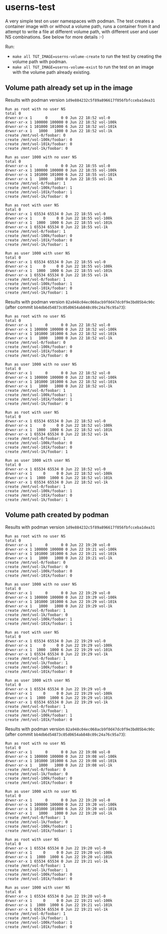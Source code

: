 # userns-test

A very simple test on user namespaces with podman.
The test creates a container image with or without a volume path, runs a container from it and attempt to write a file at different volume path, with different user and user NS combinations. See below for more details :-)

Run:
 - `make all TGT_IMAGE=userns-volume-create` to run the test by creating the volume path with podman.
 - `make all TGT_IMAGE=userns-volume-exist` to run the test on an image with the volume path already existing.


## Volume path already set up in the image

Results with podman version `1d9e884232c5f89a896617f056fbfcceba1dea31`
```
Run as root with no user NS
total 0
drwxr-xr-x 1      0      0 0 Jun 22 18:52 vol-0
drwxr-xr-x 1 100000 100000 0 Jun 22 18:52 vol-100k
drwxr-xr-x 1 101000 101000 6 Jun 22 18:52 vol-101k
drwxr-xr-x 1   1000   1000 0 Jun 22 18:52 vol-1k
create /mnt/vol-0/foobar: 0
create /mnt/vol-100k/foobar: 0
create /mnt/vol-101k/foobar: 0
create /mnt/vol-1k/foobar: 0

Run as user 1000 with no user NS
total 0
drwxr-xr-x 1      0      0 0 Jun 22 18:55 vol-0
drwxr-xr-x 1 100000 100000 0 Jun 22 18:55 vol-100k
drwxr-xr-x 1 101000 101000 6 Jun 22 18:55 vol-101k
drwxr-xr-x 1   1000   1000 0 Jun 22 18:55 vol-1k
create /mnt/vol-0/foobar: 1
create /mnt/vol-100k/foobar: 1
create /mnt/vol-101k/foobar: 1
create /mnt/vol-1k/foobar: 0

Run as root with user NS 
total 0
drwxr-xr-x 1 65534 65534 0 Jun 22 18:55 vol-0
drwxr-xr-x 1     0     0 0 Jun 22 18:55 vol-100k
drwxr-xr-x 1  1000  1000 6 Jun 22 18:55 vol-101k
drwxr-xr-x 1 65534 65534 0 Jun 22 18:55 vol-1k
create /mnt/vol-0/foobar: 1
create /mnt/vol-100k/foobar: 0
create /mnt/vol-101k/foobar: 0
create /mnt/vol-1k/foobar: 1

Run as user 1000 with user NS 
total 0
drwxr-xr-x 1 65534 65534 0 Jun 22 18:55 vol-0
drwxr-xr-x 1     0     0 0 Jun 22 18:55 vol-100k
drwxr-xr-x 1  1000  1000 6 Jun 22 18:55 vol-101k
drwxr-xr-x 1 65534 65534 0 Jun 22 18:55 vol-1k
create /mnt/vol-0/foobar: 1
create /mnt/vol-100k/foobar: 1
create /mnt/vol-101k/foobar: 0
create /mnt/vol-1k/foobar: 1
```


Results with podman version `82a948c04ec068acb9f0d47dc0f9e3bd05b4c90c` (after commit `bb4db6d54873c05d0654ab848c09c24a76c95a73`):
```
Run as root with no user NS
total 0
drwxr-xr-x 1      0      0 0 Jun 22 18:52 vol-0
drwxr-xr-x 1 100000 100000 0 Jun 22 18:52 vol-100k
drwxr-xr-x 1 101000 101000 6 Jun 22 18:52 vol-101k
drwxr-xr-x 1   1000   1000 0 Jun 22 18:52 vol-1k
create /mnt/vol-0/foobar: 0
create /mnt/vol-100k/foobar: 0
create /mnt/vol-101k/foobar: 0
create /mnt/vol-1k/foobar: 0

Run as user 1000 with no user NS
total 0
drwxr-xr-x 1      0      0 0 Jun 22 18:52 vol-0
drwxr-xr-x 1 100000 100000 0 Jun 22 18:52 vol-100k
drwxr-xr-x 1 101000 101000 6 Jun 22 18:52 vol-101k
drwxr-xr-x 1   1000   1000 0 Jun 22 18:52 vol-1k
create /mnt/vol-0/foobar: 1
create /mnt/vol-100k/foobar: 1
create /mnt/vol-101k/foobar: 1
create /mnt/vol-1k/foobar: 0

Run as root with user NS 
total 0
drwxr-xr-x 1 65534 65534 0 Jun 22 18:52 vol-0
drwxr-xr-x 1     0     0 0 Jun 22 18:52 vol-100k
drwxr-xr-x 1  1000  1000 6 Jun 22 18:52 vol-101k
drwxr-xr-x 1 65534 65534 0 Jun 22 18:52 vol-1k
create /mnt/vol-0/foobar: 1
create /mnt/vol-100k/foobar: 0
create /mnt/vol-101k/foobar: 0
create /mnt/vol-1k/foobar: 1

Run as user 1000 with user NS 
total 0
drwxr-xr-x 1 65534 65534 0 Jun 22 18:52 vol-0
drwxr-xr-x 1     0     0 0 Jun 22 18:52 vol-100k
drwxr-xr-x 1  1000  1000 6 Jun 22 18:52 vol-101k
drwxr-xr-x 1 65534 65534 0 Jun 22 18:52 vol-1k
create /mnt/vol-0/foobar: 1
create /mnt/vol-100k/foobar: 1
create /mnt/vol-101k/foobar: 0
create /mnt/vol-1k/foobar: 1
```

## Volume path created by podman

Results with podman version `1d9e884232c5f89a896617f056fbfcceba1dea31`
```
Run as root with no user NS
total 0
drwxr-xr-x 1      0      0 0 Jun 22 19:20 vol-0
drwxr-xr-x 1 100000 100000 0 Jun 22 19:21 vol-100k
drwxr-xr-x 1 101000 101000 6 Jun 22 19:21 vol-101k
drwxr-xr-x 1   1000   1000 0 Jun 22 19:21 vol-1k
create /mnt/vol-0/foobar: 0
create /mnt/vol-1k/foobar: 0
create /mnt/vol-100k/foobar: 0
create /mnt/vol-101k/foobar: 0

Run as user 1000 with no user NS
total 0
drwxr-xr-x 1      0      0 0 Jun 22 19:29 vol-0
drwxr-xr-x 1 100000 100000 0 Jun 22 19:29 vol-100k
drwxr-xr-x 1 101000 101000 6 Jun 22 19:29 vol-101k
drwxr-xr-x 1   1000   1000 0 Jun 22 19:29 vol-1k
create /mnt/vol-0/foobar: 1
create /mnt/vol-1k/foobar: 0
create /mnt/vol-100k/foobar: 1
create /mnt/vol-101k/foobar: 1

Run as root with user NS 
total 0
drwxr-xr-x 1 65534 65534 0 Jun 22 19:29 vol-0
drwxr-xr-x 1     0     0 0 Jun 22 19:29 vol-100k
drwxr-xr-x 1  1000  1000 6 Jun 22 19:29 vol-101k
drwxr-xr-x 1 65534 65534 0 Jun 22 19:29 vol-1k
create /mnt/vol-0/foobar: 1
create /mnt/vol-1k/foobar: 1
create /mnt/vol-100k/foobar: 0
create /mnt/vol-101k/foobar: 0

Run as user 1000 with user NS 
total 0
drwxr-xr-x 1 65534 65534 0 Jun 22 19:29 vol-0
drwxr-xr-x 1     0     0 0 Jun 22 19:29 vol-100k
drwxr-xr-x 1  1000  1000 6 Jun 22 19:29 vol-101k
drwxr-xr-x 1 65534 65534 0 Jun 22 19:29 vol-1k
create /mnt/vol-0/foobar: 1
create /mnt/vol-1k/foobar: 1
create /mnt/vol-100k/foobar: 1
create /mnt/vol-101k/foobar: 0

```


Results with podman version `82a948c04ec068acb9f0d47dc0f9e3bd05b4c90c` (after commit `bb4db6d54873c05d0654ab848c09c24a76c95a73`):
```
Run as root with no user NS
total 0
drwxr-xr-x 1      0      0 0 Jun 22 19:08 vol-0
drwxr-xr-x 1 100000 100000 0 Jun 22 19:08 vol-100k
drwxr-xr-x 1 101000 101000 6 Jun 22 19:08 vol-101k
drwxr-xr-x 1   1000   1000 0 Jun 22 19:08 vol-1k
create /mnt/vol-0/foobar: 0
create /mnt/vol-1k/foobar: 0
create /mnt/vol-100k/foobar: 0
create /mnt/vol-101k/foobar: 0

Run as user 1000 with no user NS
total 0
drwxr-xr-x 1      0      0 0 Jun 22 19:20 vol-0
drwxr-xr-x 1 100000 100000 0 Jun 22 19:20 vol-100k
drwxr-xr-x 1 101000 101000 6 Jun 22 19:20 vol-101k
drwxr-xr-x 1   1000   1000 0 Jun 22 19:20 vol-1k
create /mnt/vol-0/foobar: 1
create /mnt/vol-1k/foobar: 0
create /mnt/vol-100k/foobar: 1
create /mnt/vol-101k/foobar: 1

Run as root with user NS
total 0
drwxr-xr-x 1 65534 65534 0 Jun 22 19:20 vol-0
drwxr-xr-x 1     0     0 0 Jun 22 19:20 vol-100k
drwxr-xr-x 1  1000  1000 6 Jun 22 19:20 vol-101k
drwxr-xr-x 1 65534 65534 0 Jun 22 19:21 vol-1k
create /mnt/vol-0/foobar: 1
create /mnt/vol-1k/foobar: 1
create /mnt/vol-100k/foobar: 0
create /mnt/vol-101k/foobar: 0

Run as user 1000 with user NS
total 0
drwxr-xr-x 1 65534 65534 0 Jun 22 19:20 vol-0
drwxr-xr-x 1     0     0 0 Jun 22 19:21 vol-100k
drwxr-xr-x 1  1000  1000 6 Jun 22 19:21 vol-101k
drwxr-xr-x 1 65534 65534 0 Jun 22 19:21 vol-1k
create /mnt/vol-0/foobar: 1
create /mnt/vol-1k/foobar: 1
create /mnt/vol-100k/foobar: 1
create /mnt/vol-101k/foobar: 0
```
